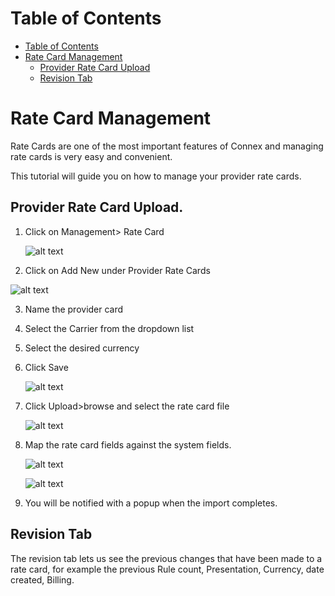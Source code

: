 # Table of Contents

* [Table of Contents](#table-of-contents)
* [Rate Card Management](#rate-card-management)
    * [Provider Rate Card Upload](#provider-rate-card-upload)
    * [Revision Tab](#revision-tab)



# Rate Card Management

Rate Cards are one of the most important features of Connex and managing rate cards is very easy and convenient.

This tutorial will guide you on how to manage your provider rate cards.


## Provider Rate Card Upload.

1. Click on Management> Rate Card

   ![alt text][provider-card-1] 

2. Click on Add New under Provider Rate Cards

  ![alt text][provider-card-2] 
  
3. Name the provider card
4. Select the Carrier from the dropdown list
5. Select the desired currency
6. Click Save
 
   ![alt text][provider-card-3] 

7. Click Upload>browse and select the rate card file

   ![alt text][provider-card-4]

8. Map the rate card fields against the system fields.

   ![alt text][provider-card-5]

   ![alt text][provider-card-6]

9. You will be notified with a popup when the import completes.
 
## Revision Tab 

The revision tab lets us see the previous changes that have been made to a rate card, for example the previous Rule count, Presentation, Currency, date created, Billing.

[provider-card-1]: https://raw.githubusercontent.com/digipigeon/connexcs-user-docs/master/new-images/115.png "provider-card-1"
[provider-card-2]: https://raw.githubusercontent.com/digipigeon/connexcs-user-docs/master/new-images/116.png "provider-card-2"
[provider-card-3]: https://raw.githubusercontent.com/digipigeon/connexcs-user-docs/master/new-images/117.png "provider-card-3"
[provider-card-4]: https://raw.githubusercontent.com/digipigeon/connexcs-user-docs/master/new-images/118.png "provider-card-4"
[provider-card-5]: https://raw.githubusercontent.com/digipigeon/connexcs-user-docs/master/new-images/119.png "provider-card-5"
[provider-card-6]: https://raw.githubusercontent.com/digipigeon/connexcs-user-docs/master/new-images/120.png "provider-card-6"

[provider-card-dashbboard]: https://raw.githubusercontent.com/digipigeon/connexcs-user-docs/master/new-img/provider-card-dashbboard.png "provider-card-dashbboard"
[provider-ratecard]: https://raw.githubusercontent.com/digipigeon/connexcs-user-docs/master/new-img/provider-ratecard.png "provider-ratecard"
[provider-card-1]: https://raw.githubusercontent.com/digipigeon/connexcs-user-docs/master/new-img/provider-card-1.png "provider-card-1"

[provider-card-5]: https://raw.githubusercontent.com/digipigeon/connexcs-user-docs/master/new-img/provider-card-5.png "provider-card-5"
[provider-card-4]: https://raw.githubusercontent.com/digipigeon/connexcs-user-docs/master/new-img/provider-card-4.png "provider-card-5"
[provider-card-6]: https://raw.githubusercontent.com/digipigeon/connexcs-user-docs/master/new-img/provider-card-6.png "provider-card-5"
[provider-card-7]: https://raw.githubusercontent.com/digipigeon/connexcs-user-docs/master/new-img/provider-card-7.png "provider-card-5"

[map8]: https://raw.githubusercontent.com/digipigeon/connexcs-user-docs/master/new-img/map8.png "map8"
[map9]: https://raw.githubusercontent.com/digipigeon/connexcs-user-docs/master/new-img/map9.png "map9"
[map10]: https://raw.githubusercontent.com/digipigeon/connexcs-user-docs/master/new-img/map10.png "map10"
[map11]: https://raw.githubusercontent.com/digipigeon/connexcs-user-docs/master/new-img/map11.png "map11"
[map12]: https://raw.githubusercontent.com/digipigeon/connexcs-user-docs/master/new-img/map12.png "map12"

[customer-card]: https://raw.githubusercontent.com/digipigeon/connexcs-user-docs/master/new-img/customer-card.png "customer-card"
[customer-card-1]: https://raw.githubusercontent.com/digipigeon/connexcs-user-docs/master/new-img/customer-card-1.png "customer-card-1"
[customer-card-2]: https://raw.githubusercontent.com/digipigeon/connexcs-user-docs/master/new-img/customer-card-2.png "customer-card-2"
[customer-card-3]: https://raw.githubusercontent.com/digipigeon/connexcs-user-docs/master/new-img/customer-card-3.png "customer-card-3"
[customer-card-4]: https://raw.githubusercontent.com/digipigeon/connexcs-user-docs/master/new-img/customer-card-4.png "customer-card-4"
[customer-card-5]: https://raw.githubusercontent.com/digipigeon/connexcs-user-docs/master/new-img/customer-card-5.png "customer-card-5"
[customer-card-6]: https://raw.githubusercontent.com/digipigeon/connexcs-user-docs/master/new-img/customer-card-6.png "customer-card-6"

[map-giff]: https://raw.githubusercontent.com/digipigeon/connexcs-user-docs/master/new-img/map-giff.gif "map-giff"
